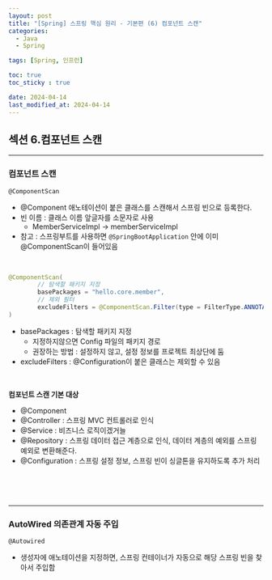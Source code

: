 ```yaml
---
layout: post
title: "[Spring] 스프링 핵심 원리 - 기본편 (6) 컴포넌트 스캔"
categories: 
  - Java
  - Spring

tags: [Spring, 인프런]

toc: true
toc_sticky : true

date: 2024-04-14
last_modified_at: 2024-04-14
---
```


## 섹션 6.컴포넌트 스캔


---
### 컴포넌트 스캔

``@ComponentScan``
- @Component  애노테이션이 붙은 클래스를 스캔해서 스프링 빈으로 등록한다.
- 빈 이름 : 클래스 이름 앞글자를 소문자로 사용 
  - MemberServiceImpl -> memberServiceImpl
- 참고 : 스프링부트를 사용하면 ``@SpringBootApplication`` 안에 이미 @ComponentScan이 들어있음

<br />

```java
@ComponentScan(
        // 탐색할 패키지 지정
        basePackages = "hello.core.member",
        // 제외 필터
        excludeFilters = @ComponentScan.Filter(type = FilterType.ANNOTATION, classes = Configuration.class)
)
```
- basePackages : 탐색할 패키지 지정
  - 지정하지않으면 Config 파일의 패키지 경로
  - 권장하는 방법 : 설정하지 않고, 설정 정보를 프로젝트 최상단에 둠
- excludeFilters : @Configuration이 붙은 클래스는 제외할 수 있음


<br />

<b>컴포넌트 스캔 기본 대상 </b>
- @Component
- @Controller : 스프링 MVC 컨트롤러로 인식
- @Service : 비즈니스 로직이겠거늘 
- @Repository : 스프링 데이터 접근 계층으로 인식, 데이터 계층의 예외를 스프링 예외로 변환해준다.
- @Configuration : 스프링 설정 정보, 스프링 빈이 싱글톤을 유지하도록 추가 처리

<br />
<br />
<br />

----
### AutoWired 의존관계 자동 주입 

``@Autowired``
- 생성자에 애노테이션을 지정하면, 스프링 컨테이너가 자동으로 해당 스프링 빈을 찾아서 주입함



<br />
<br />
<br />

